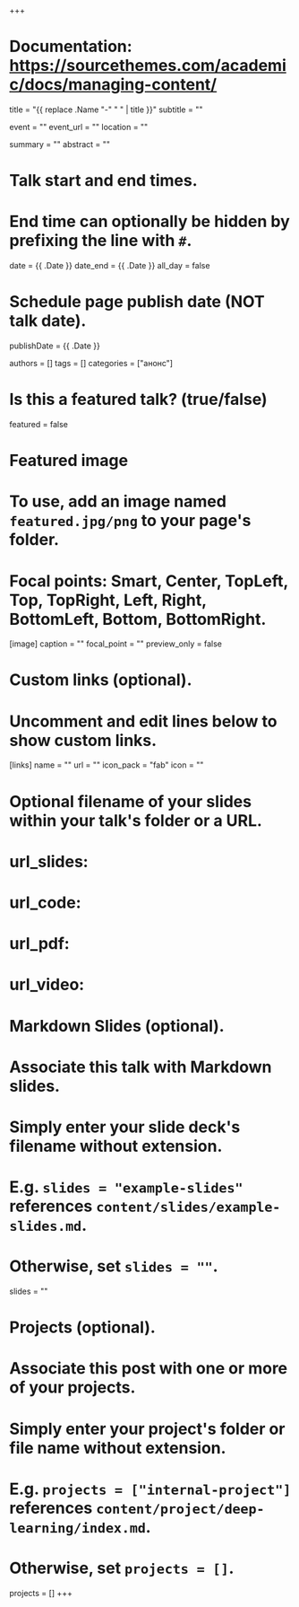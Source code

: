 +++
# Documentation: https://sourcethemes.com/academic/docs/managing-content/

title = "{{ replace .Name "-" " " | title }}"
subtitle = ""

event = ""
event_url = ""
location = ""

summary = ""
abstract = ""

# Talk start and end times.
#   End time can optionally be hidden by prefixing the line with `#`.
date = {{ .Date }}
date_end = {{ .Date }}
all_day = false

# Schedule page publish date (NOT talk date).
publishDate = {{ .Date }}

authors = []
tags = []
categories = ["анонс"]
# Is this a featured talk? (true/false)
featured = false

# Featured image
# To use, add an image named `featured.jpg/png` to your page's folder. 
# Focal points: Smart, Center, TopLeft, Top, TopRight, Left, Right, BottomLeft, Bottom, BottomRight.
[image]
  caption = ""
  focal_point = ""
  preview_only = false

# Custom links (optional).
#   Uncomment and edit lines below to show custom links.
[links]
   name = ""
   url = ""
   icon_pack = "fab"
   icon = ""

# Optional filename of your slides within your talk's folder or a URL.
# url_slides:

# url_code:
# url_pdf:
# url_video:

# Markdown Slides (optional).
#   Associate this talk with Markdown slides.
#   Simply enter your slide deck's filename without extension.
#   E.g. `slides = "example-slides"` references `content/slides/example-slides.md`.
#   Otherwise, set `slides = ""`.
slides = ""

# Projects (optional).
#   Associate this post with one or more of your projects.
#   Simply enter your project's folder or file name without extension.
#   E.g. `projects = ["internal-project"]` references `content/project/deep-learning/index.md`.
#   Otherwise, set `projects = []`.
projects = []
+++
